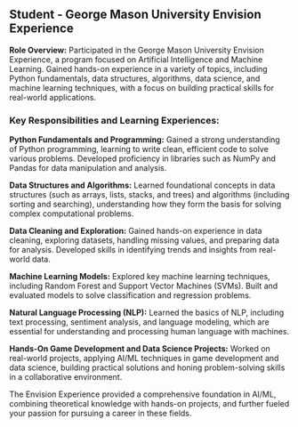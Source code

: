 ## Student - George Mason University Envision Experience

**Role Overview:** Participated in the George Mason University Envision Experience, a program focused on Artificial Intelligence and Machine Learning. 
Gained hands-on experience in a variety of topics, including Python fundamentals, data structures, algorithms, data science, and machine learning techniques, with a focus on building practical skills for real-world applications.

### Key Responsibilities and Learning Experiences:

**Python Fundamentals and Programming:** Gained a strong understanding of Python programming, learning to write clean, efficient code to solve various problems. 
Developed proficiency in libraries such as NumPy and Pandas for data manipulation and analysis.

**Data Structures and Algorithms:** Learned foundational concepts in data structures (such as arrays, lists, stacks, and trees) and algorithms (including sorting and searching), 
understanding how they form the basis for solving complex computational problems.

**Data Cleaning and Exploration:** Gained hands-on experience in data cleaning, exploring datasets, handling missing values, and preparing data for analysis. 
Developed skills in identifying trends and insights from real-world data.

**Machine Learning Models:** Explored key machine learning techniques, including Random Forest and Support Vector Machines (SVMs). 
Built and evaluated models to solve classification and regression problems.

**Natural Language Processing (NLP):** Learned the basics of NLP, including text processing, sentiment analysis, and language modeling, which are essential for understanding and processing human language with machines.

**Hands-On Game Development and Data Science Projects:** Worked on real-world projects, applying AI/ML techniques in game development and data science, building practical solutions and honing problem-solving skills in a collaborative environment.

The Envision Experience provided a comprehensive foundation in AI/ML, combining theoretical knowledge with hands-on projects, and further fueled your passion for pursuing a career in these fields.
